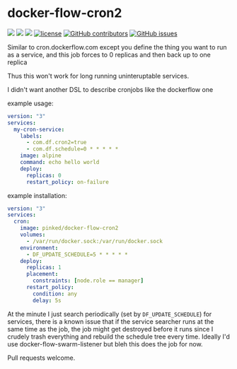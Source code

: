 # docker-flow-cron2

![](https://img.shields.io/docker/automated/pinked/docker-flow-cron2.svg)
![](https://img.shields.io/docker/stars/pinked/docker-flow-cron2.svg)
![](https://img.shields.io/docker/pulls/pinked/docker-flow-cron2.svg)
[![license](https://img.shields.io/github/license/pinked/docker-flow-cron2.svg)]()
[![GitHub contributors](https://img.shields.io/github/contributors/pinked/docker-flow-cron2.svg)]()
[![GitHub issues](https://img.shields.io/github/issues/pinked/docker-flow-cron2.svg)]()

Similar to cron.dockerflow.com except you define the thing you want to run as a service, and this job forces to 0 replicas and then back up to one replica

Thus this won't work for long running uninteruptable services.

I didn't want another DSL to describe cronjobs like the dockerflow one

example usage:
```yaml
version: "3"
services:
  my-cron-service:
    labels:
      - com.df.cron2=true
      - com.df.schedule=0 * * * * *
    image: alpine
    command: echo hello world
    deploy:
      replicas: 0
      restart_policy: on-failure
```

example installation: 
```yaml
version: "3"
services:
  cron:
    image: pinked/docker-flow-cron2
    volumes:
      - /var/run/docker.sock:/var/run/docker.sock
    environment:
      - DF_UPDATE_SCHEDULE=5 * * * * *
    deploy:
      replicas: 1
      placement:
        constraints: [node.role == manager]
      restart_policy:
        condition: any
        delay: 5s
```

At the minute I just search periodically (set by `DF_UPDATE_SCHEDULE`) for services, there is a known issue that if the service searcher runs at the same time as the job, the job might get destroyed before it runs since I crudely trash everything and rebuild the schedule tree every time. Ideally I'd use docker-flow-swarm-listener but bleh this does the job for now.

Pull requests welcome.